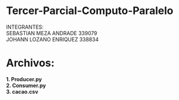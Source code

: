 # Tercer-Parcial-Computo-Paralelo
INTEGRANTES:  
SEBASTIAN MEZA ANDRADE 339079  
JOHANN LOZANO ENRIQUEZ 338834  

# Archivos:
**1. Producer.py**  
**2. Consumer.py**  
**3. cacao.csv**  
